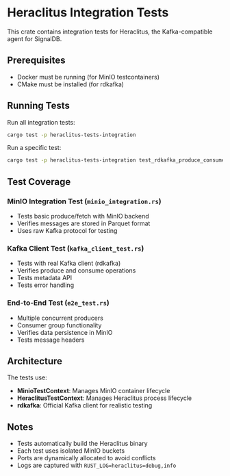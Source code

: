 # Heraclitus Integration Tests

This crate contains integration tests for Heraclitus, the Kafka-compatible agent for SignalDB.

## Prerequisites

- Docker must be running (for MinIO testcontainers)
- CMake must be installed (for rdkafka)

## Running Tests

Run all integration tests:
```bash
cargo test -p heraclitus-tests-integration
```

Run a specific test:
```bash
cargo test -p heraclitus-tests-integration test_rdkafka_produce_consume -- --nocapture
```

## Test Coverage

### MinIO Integration Test (`minio_integration.rs`)
- Tests basic produce/fetch with MinIO backend
- Verifies messages are stored in Parquet format
- Uses raw Kafka protocol for testing

### Kafka Client Test (`kafka_client_test.rs`)
- Tests with real Kafka client (rdkafka)
- Verifies produce and consume operations
- Tests metadata API
- Tests error handling

### End-to-End Test (`e2e_test.rs`)
- Multiple concurrent producers
- Consumer group functionality
- Verifies data persistence in MinIO
- Tests message headers

## Architecture

The tests use:
- **MinioTestContext**: Manages MinIO container lifecycle
- **HeraclitusTestContext**: Manages Heraclitus process lifecycle
- **rdkafka**: Official Kafka client for realistic testing

## Notes

- Tests automatically build the Heraclitus binary
- Each test uses isolated MinIO buckets
- Ports are dynamically allocated to avoid conflicts
- Logs are captured with `RUST_LOG=heraclitus=debug,info`